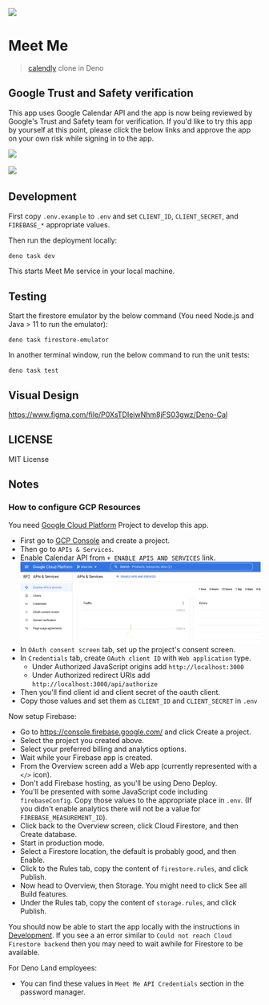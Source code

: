 ![](./doc/screenshot.png)

# Meet Me

> [calendly](https://calendly.com/) clone in Deno

## Google Trust and Safety verification

This app uses Google Calendar API and the app is now being reviewed by Google's
Trust and Safety team for verification. If you'd like to try this app by
yourself at this point, please click the below links and approve the app on your
own risk while signing in to the app.

![](./doc/screenshot_consent_screen0.png)

![](./doc/screenshot_consent_screen1.png)

## Development

First copy `.env.example` to `.env` and set `CLIENT_ID`, `CLIENT_SECRET`, and
`FIREBASE_*` appropriate values.

Then run the deployment locally:

```sh
deno task dev
```

This starts Meet Me service in your local machine.

## Testing

Start the firestore emulator by the below command (You need Node.js and Java >
11 to run the emulator):

```
deno task firestore-emulator
```

In another terminal window, run the below command to run the unit tests:

```
deno task test
```

## Visual Design

https://www.figma.com/file/P0XsTDIeiwNhm8jFS03gwz/Deno-Cal

## LICENSE

MIT License

## Notes

### How to configure GCP Resources

You need [Google Cloud Platform](https://console.cloud.google.com/) Project to
develop this app.

- First go to [GCP Console](https://console.cloud.google.com/) and create a
  project.
- Then go to `APIs & Services`.
- Enable Calendar API from `+ ENABLE APIS AND SERVICES` link.
  ![](doc/enable-api.png)
- In `OAuth consent screen` tab, set up the project's consent screen.
- In `Credentials` tab, create `OAuth client ID` with `Web application` type.
  - Under Authorized JavaScript origins add `http://localhost:3000`
  - Under Authorized redirect URIs add `http://localhost:3000/api/authorize`
- Then you'll find client id and client secret of the oauth client.
- Copy those values and set them as `CLIENT_ID` and `CLIENT_SECRET` in `.env`

Now setup Firebase:

- Go to https://console.firebase.google.com/ and click Create a project.
- Select the project you created above.
- Select your preferred billing and analytics options.
- Wait while your Firebase app is created.
- From the Overview screen add a Web app (currently represented with a `</>`
  icon).
- Don't add Firebase hosting, as you'll be using Deno Deploy.
- You'll be presented with some JavaScript code including `firebaseConfig`. Copy
  those values to the appropriate place in `.env`. (If you didn't enable
  analytics there will not be a value for `FIREBASE_MEASUREMENT_ID`).
- Click back to the Overview screen, click Cloud Firestore, and then Create
  database.
- Start in production mode.
- Select a Firestore location, the default is probably good, and then Enable.
- Click to the Rules tab, copy the content of `firestore.rules`, and click
  Publish.
- Now head to Overview, then Storage. You might need to click See all Build
  features.
- Under the Rules tab, copy the content of `storage.rules`, and click Publish.

You should now be able to start the app locally with the instructions in
[Development](#development). If you see a an error similar to
`Could not reach Cloud Firestore backend` then you may need to wait awhile for
Firestore to be available.

For Deno Land employees:

- You can find these values in `Meet Me API Credentials` section in the password
  manager.
